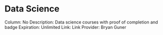 # Data Science

Column: No
Description: Data science courses with proof of completion and badge
Expiration: Unlimited
Link: Link
Provider: Bryan Guner
